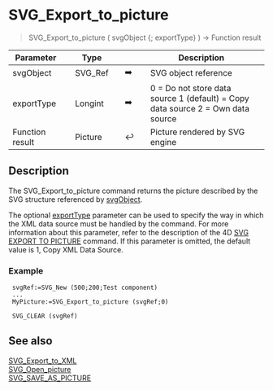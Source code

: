 <!-- Buffer := SVG_Export_to_picture ( svgObject ; exportType )
 -> svgObject (Text)
 -> exportType (Long Integer)
 <- Buffer (Picture)-->
# SVG_Export_to_picture

> SVG_Export_to_picture ( svgObject {; exportType} ) -> Function result

| Parameter |     | Type |     |     |     | Description |     |
| --- | --- | --- | --- | --- | --- | --- | --- |
| svgObject |     | SVG_Ref |     | ➡️ |     | SVG object reference |     |
| exportType |     | Longint |     | ➡️ |     | 0 = Do not store data source 1 (default) = Copy data source 2 = Own data source |     |
| Function result |     | Picture |     | ↩️ |     | Picture rendered by SVG engine |     |

## Description

The SVG_Export_to_picture command returns the picture described by the SVG structure referenced by [svgObject](## "SVG object reference").

The optional [exportType](## "0 = Do not store data source 1 (default) = Copy data source 2 = Own data source") parameter can be used to specify the way in which the XML data source must be handled by the command. For more information about this parameter, refer to the description of the 4D [SVG EXPORT TO PICTURE](https://doc.4d.com/4Dv19/4D/19.5/SVG-EXPORT-TO-PICTURE.301-6137564.en.html) command. If this parameter is omitted, the default value is 1, Copy XML Data Source.

### Example  

```4d
 svgRef:=SVG_New (500;200;Test component)  
 ...  
 MyPicture:=SVG_Export_to_picture (svgRef;0)  
   
 SVG_CLEAR (svgRef)
```

## See also

[SVG_Export_to_XML](SVG_Export_to_XML.md)  
[SVG_Open_picture](SVG_Open_picture.md)  
[SVG_SAVE_AS_PICTURE](SVG_SAVE_AS_PICTURE.md)
